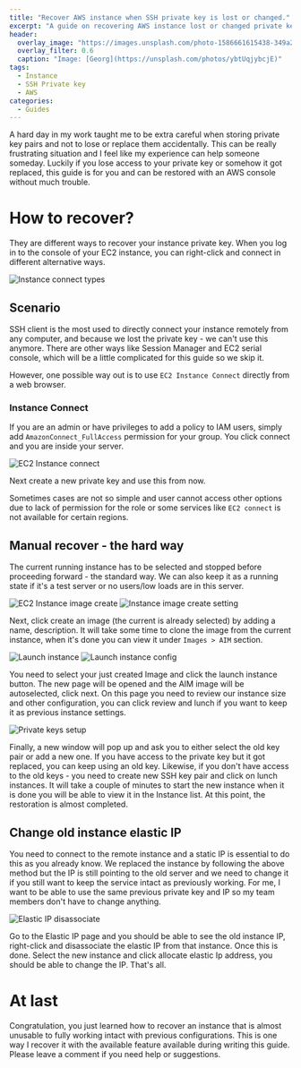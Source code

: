 ```yaml
---
title: "Recover AWS instance when SSH private key is lost or changed."
excerpt: "A guide on recovering AWS instance lost or changed private key using AWS console."
header:
  overlay_image: "https://images.unsplash.com/photo-1586661615438-349a276d098b?ixid=MnwxMjA3fDB8MHxwaG90by1wYWdlfHx8fGVufDB8fHx8&ixlib=rb-1.2.1&auto=format&fit=crop&w=750&q=50"
  overlay_filter: 0.6
  caption: "Image: [Georg](https://unsplash.com/photos/ybtUqjybcjE)"
tags:
  - Instance
  - SSH Private key
  - AWS
categories:
  - Guides
---
```


A hard day in my work taught me to be extra careful when storing private key pairs and not to lose or replace them accidentally. This can be really frustrating situation and I feel like my experience can help someone someday. Luckily if you lose access to your private key or somehow it got replaced, this guide is for you and can be restored with an AWS console without much trouble.

# How to recover?

They are different ways to recover your instance private key. When you log in to the console of your EC2 instance, you can right-click and connect in different alternative ways.

<img src="{{ site.url }}{{ site.baseurl }}/assets/image/2021/Instance-connect-type.png" alt=" Instance connect types" class="full">


## Scenario

SSH client is the most used to directly connect your instance remotely from any computer, and because we lost the private key - we can't use this anymore. There are other ways like Session Manager and EC2 serial console, which will be a little complicated for this guide so we skip it.

However, one possible way out is to use `EC2 Instance Connect` directly from a web browser.

### Instance Connect

If you are an admin or have privileges to add a policy to IAM users, simply add `AmazonConnect_FullAccess` permission for your group. You click connect and you are inside your server. 

<img src="{{ site.url }}{{ site.baseurl }}/assets/image/2021/ec2-instance-connect.jpg" alt=" EC2 Instance connect" class="full">

Next create a new private key and use this from now.

Sometimes cases are not so simple and user cannot access other options due to lack of permission for the role or some services like `EC2 connect` is not available for certain regions.

## Manual recover - the hard way 

The current running instance has to be selected and stopped before proceeding forward - the standard way. We can also keep it as a running state if it's a test server or no users/low loads are in this server.

<img src="{{ site.url }}{{ site.baseurl }}/assets/image/2021/instance-image-create.jpg" alt=" EC2 Instance image create" class="full">

<img src="{{ site.url }}{{ site.baseurl }}/assets/image/2021/create-instance-image.png" alt=" Instance image create setting" class="full">

Next, click create an image (the current is already selected) by adding a name, description. It will take some time to clone the image from the current instance, when it's done you can view it under `Images > AIM` section. 

<img src="{{ site.url }}{{ site.baseurl }}/assets/image/2021/launch-instance.png" alt="Launch instance" class="full">

<img src="{{ site.url }}{{ site.baseurl }}/assets/image/2021/instance-launch-config.png" alt="Launch instance config" class="full">

You need to select your just created Image and click the launch instance button. The new page will be opened and the AIM image will be autoselected, click next. On this page you need to review our instance size and other configuration, you can click review and lunch if you want to keep it as previous instance settings.

<img src="{{ site.url }}{{ site.baseurl }}/assets/image/2021/private-keys.jpg" alt="Private keys setup" class="full">

Finally, a new window will pop up and ask you to either select the old key pair or add a new one. If you have access to the private key but it got replaced, you can keep using an old key. Likewise, if you don't have access to the old keys - you need to create new SSH key pair and click on lunch instances. It will take a couple of minutes to start the new instance when it is done you will be able to view it in the Instance list. At this point, the restoration is almost completed.


## Change old instance elastic IP

You need to connect to the remote instance and a static IP is essential to do this as you already know. We replaced the instance by following the above method but the IP is still pointing to the old server and we need to change it if you still want to keep the service intact as previously working. For me, I want to be able to use the same previous private key and IP so my team members don't have to change anything.

<img src="{{ site.url }}{{ site.baseurl }}/assets/image/2021/elastic-ip-disassociate.png" alt="Elastic IP disassociate" class="full">

Go to the Elastic IP page and you should be able to see the old instance IP, right-click and disassociate the elastic IP from that instance. Once this is done. Select the new instance and click allocate elastic Ip address, you should be able to change the IP. That's all.


# At last

Congratulation, you just learned how to recover an instance that is almost unusable to fully working intact with previous configurations. This is one way I recover it with the available feature available during writing this guide. Please leave a comment if you need help or suggestions.
